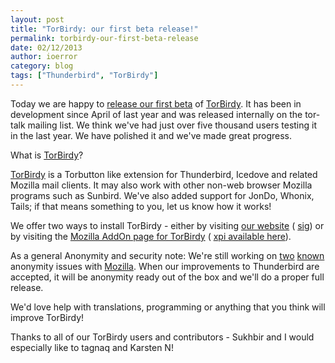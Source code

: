 ```yaml
---
layout: post
title: "TorBirdy: our first beta release!"
permalink: torbirdy-our-first-beta-release
date: 02/12/2013
author: ioerror
category: blog
tags: ["Thunderbird", "TorBirdy"]
---
```


Today we are happy to [release our first beta](https://lists.torproject.org/pipermail/tor-talk/2013-February/027277.html) of [TorBirdy](https://trac.torproject.org/projects/tor/wiki/torbirdy). It has been in development since April of last year and was released internally on the tor-talk mailing list. We think we've had just over five thousand users testing it in the last year. We have polished it and we've made great progress.

What is [TorBirdy](https://trac.torproject.org/projects/tor/wiki/torbirdy)?

[TorBirdy](https://trac.torproject.org/projects/tor/wiki/torbirdy) is a Torbutton like extension for Thunderbird, Icedove and related Mozilla mail clients. It may also work with other non-web browser Mozilla programs such as Sunbird. We've also added support for JonDo, Whonix, Tails; if that means something to you, let us know how it works!

We offer two ways to install TorBirdy - either by visiting [our website](https://www.torproject.org/dist/torbirdy/torbirdy-0.1.0.xpi) ( [sig](https://www.torproject.org/dist/torbirdy/torbirdy-0.1.0.xpi.asc)) or by visiting the [Mozilla AddOn page for TorBirdy](https://addons.mozilla.org/en-US/thunderbird/addon/torbirdy/) ( [xpi available here](https://addons.mozilla.org/thunderbird/downloads/file/191748/torbirdy-0.1.0-tb.xpi?src=dp-btn-primary)).

As a general Anonymity and security note: We're still working on [two](https://trac.torproject.org/projects/tor/ticket/6314) [known](https://trac.torproject.org/projects/tor/ticket/6315) anonymity issues with [Mozilla](https://bugzilla.mozilla.org/show_bug.cgi?id=776397). When our improvements to Thunderbird are accepted, it will be anonymity ready out of the box and we'll do a proper full release.

We'd love help with translations, programming or anything that you think will improve TorBirdy!

Thanks to all of our TorBirdy users and contributors - Sukhbir and I would especially like to tagnaq and Karsten N!

